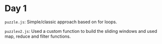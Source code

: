 # Day 1

`puzzle.js`: Simple/classic approach based on for loops.

`puzzlev2.js`: Used a custom function to build the sliding windows and used map, reduce and filter functions.